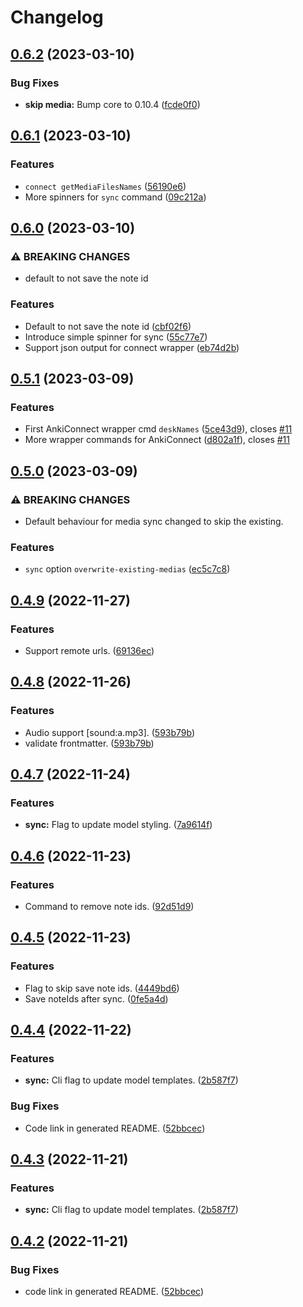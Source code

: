 # Changelog

## [0.6.2](https://github.com/timgreen/Anki.md/compare/cli/v0.6.1...cli/v0.6.2) (2023-03-10)

### Bug Fixes

- **skip media:** Bump core to 0.10.4 ([fcde0f0](https://github.com/timgreen/Anki.md/commit/fcde0f033857562416c0db0e41996040ee19096d))

## [0.6.1](https://github.com/timgreen/Anki.md/compare/cli/v0.6.0...cli/v0.6.1) (2023-03-10)

### Features

- `connect getMediaFilesNames` ([56190e6](https://github.com/timgreen/Anki.md/commit/56190e64e373a1237078d70d19fad8bf97049382))
- More spinners for `sync` command ([09c212a](https://github.com/timgreen/Anki.md/commit/09c212a265b99c2a07c85318ada04d9ed5ff8cd9))

## [0.6.0](https://github.com/timgreen/Anki.md/compare/cli/v0.5.1...cli/v0.6.0) (2023-03-10)

### ⚠ BREAKING CHANGES

- default to not save the note id

### Features

- Default to not save the note id ([cbf02f6](https://github.com/timgreen/Anki.md/commit/cbf02f64589bc3c92288a3ae11e96a45776cd0a7))
- Introduce simple spinner for sync ([55c77e7](https://github.com/timgreen/Anki.md/commit/55c77e70f0accc17d891f4d888a9ecfb2d9daf8d))
- Support json output for connect wrapper ([eb74d2b](https://github.com/timgreen/Anki.md/commit/eb74d2bd948b8cf83cb5857b16c9a89951437a5c))

## [0.5.1](https://github.com/timgreen/Anki.md/compare/cli/v0.5.0...cli/v0.5.1) (2023-03-09)

### Features

- First AnkiConnect wrapper cmd `deskNames` ([5ce43d9](https://github.com/timgreen/Anki.md/commit/5ce43d92085af8c108cd66ba77ff6e86df5b3c55)), closes [#11](https://github.com/timgreen/Anki.md/issues/11)
- More wrapper commands for AnkiConnect ([d802a1f](https://github.com/timgreen/Anki.md/commit/d802a1fc5e4d98697cb5b67344b562710790b539)), closes [#11](https://github.com/timgreen/Anki.md/issues/11)

## [0.5.0](https://github.com/timgreen/Anki.md/compare/cli/v0.4.9...cli/v0.5.0) (2023-03-09)

### ⚠ BREAKING CHANGES

- Default behaviour for media sync changed to skip the existing.

### Features

- `sync` option `overwrite-existing-medias` ([ec5c7c8](https://github.com/timgreen/Anki.md/commit/ec5c7c8d0b698f461082c2abf1c417649e6d301f))

## [0.4.9](https://github.com/timgreen/Anki.md/compare/cli/v0.4.8...cli/v0.4.9) (2022-11-27)

### Features

- Support remote urls. ([69136ec](https://github.com/timgreen/Anki.md/commit/69136ecbe648631a46e30d7f28785907619d36b1))

## [0.4.8](https://github.com/timgreen/Anki.md/compare/cli/v0.4.7...cli/v0.4.8) (2022-11-26)

### Features

- Audio support [sound:a.mp3]. ([593b79b](https://github.com/timgreen/Anki.md/commit/593b79bb58aaf1ae8b89442aca23442812606aeb))
- validate frontmatter. ([593b79b](https://github.com/timgreen/Anki.md/commit/593b79bb58aaf1ae8b89442aca23442812606aeb))

## [0.4.7](https://github.com/timgreen/Anki.md/compare/cli/v0.4.6...cli/v0.4.7) (2022-11-24)

### Features

- **sync:** Flag to update model styling. ([7a9614f](https://github.com/timgreen/Anki.md/commit/7a9614f255035b4f137a49b46f7c3a57cbe618eb))

## [0.4.6](https://github.com/timgreen/Anki.md/compare/cli/v0.4.5...cli/v0.4.6) (2022-11-23)

### Features

- Command to remove note ids. ([92d51d9](https://github.com/timgreen/Anki.md/commit/92d51d9b92624460e3dd7ac5ec0c99ca2b49aa30))

## [0.4.5](https://github.com/timgreen/Anki.md/compare/cli/v0.4.4...cli/v0.4.5) (2022-11-23)

### Features

- Flag to skip save note ids. ([4449bd6](https://github.com/timgreen/Anki.md/commit/4449bd6b8172ee36676a98958eb32425bb7ee26d))
- Save noteIds after sync. ([0fe5a4d](https://github.com/timgreen/Anki.md/commit/0fe5a4d84c2e0169d58c0cecae1be36a316c4812))

## [0.4.4](https://github.com/timgreen/Anki.md/compare/cli-v0.4.3...cli/v0.4.4) (2022-11-22)

### Features

- **sync:** Cli flag to update model templates. ([2b587f7](https://github.com/timgreen/Anki.md/commit/2b587f71e180f79648d7128b53f5a2ddd4f67968))

### Bug Fixes

- Code link in generated README. ([52bbcec](https://github.com/timgreen/Anki.md/commit/52bbcecb9c6e3464bd8ed1bc93f69b5c069fab23))

## [0.4.3](https://github.com/timgreen/Anki.md/compare/@anki.md/cli-v0.4.2...@anki.md/cli@0.4.3) (2022-11-21)

### Features

- **sync:** Cli flag to update model templates. ([2b587f7](https://github.com/timgreen/Anki.md/commit/2b587f71e180f79648d7128b53f5a2ddd4f67968))

## [0.4.2](https://github.com/timgreen/Anki.md/compare/@anki.md/cli-v0.4.1...@anki.md/cli-v0.4.2) (2022-11-21)

### Bug Fixes

- code link in generated README. ([52bbcec](https://github.com/timgreen/Anki.md/commit/52bbcecb9c6e3464bd8ed1bc93f69b5c069fab23))
